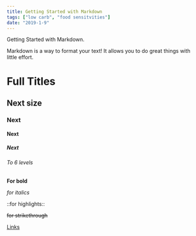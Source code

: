```yaml
---
title: Getting Started with Markdown
tags: ["low carb", "food sensitvities"]
date: "2019-1-9"
---
```


Getting Started with Markdown.

Markdown is a way to format your text! It allows you to do great things with little effort.

# Full Titles

## Next size

### Next

#### Next

##### Next

###### To 6 levels

**For bold**

_for italics_

::for highlights::

~~for strikethrough~~

[Links](https://google.com)

